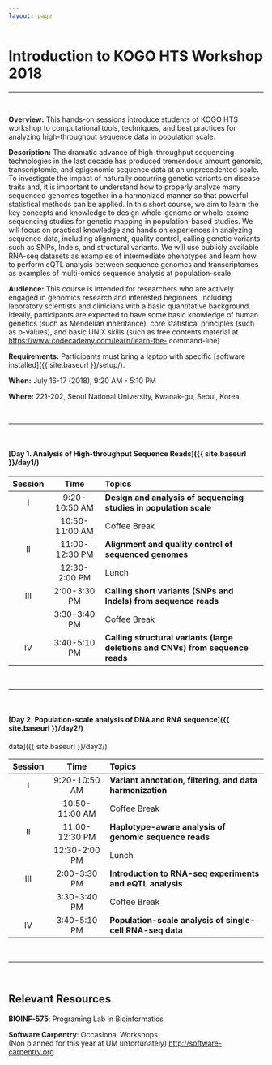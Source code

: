 ```yaml
---
layout: page
---
```


# Introduction to KOGO HTS Workshop 2018

<hr>
<br>

**Overview:** This hands-on sessions introduce students of KOGO HTS
workshop to computational tools, techniques, and best practices for
analyzing high-throughput sequence data in population scale.

**Description:** 
The dramatic advance of high-throughput sequencing technologies in the last decade has produced
tremendous amount genomic, transcriptomic, and epigenomic sequence data at an unprecedented
scale. To investigate the impact of naturally occurring genetic variants on disease traits and, it is
important to understand how to properly analyze many sequenced genomes together in a harmonized
manner so that powerful statistical methods can be applied. In this short course, we aim to learn the
key concepts and knowledge to design whole-genome or whole-exome sequencing studies for
genetic mapping in population-based studies. We will focus on practical knowledge and hands on
experiences in analyzing sequence data, including alignment, quality control, calling genetic variants
such as SNPs, Indels, and structural variants. We will use publicly available RNA-seq datasets as
examples of intermediate phenotypes and learn how to perform eQTL analysis between sequence
genomes and transcriptomes as examples of multi-omics sequence analysis at population-scale.

**Audience:** This course is intended for researchers who are actively engaged in
genomics research and interested beginners, including laboratory scientists and clinicians with a
basic quantitative background. Ideally, participants are expected to have some basic knowledge of
human genetics (such as Mendelian inheritance), core statistical principles (such as p-values), and
basic UNIX skills (such as free contents material at https://www.codecademy.com/learn/learn-the-
command-line)

**Requirements:** Participants must bring a laptop with specific [software installed]({{ site.baseurl }}/setup/).

**When:** July 16-17 (2018), 9:20 AM - 5:10 PM 

**Where:** 221-202, Seoul National University, Kwanak-gu, Seoul, Korea.

<br>
<hr>
<br>

#### [Day 1. Analysis of High-throughput Sequence Reads]({{ site.baseurl }}/day1/) 

| Session | Time           | Topics                   | 
| :-----: |:--------------:| :----------------------- | 
| I       | 9:20-10:50 AM  | **Design and analysis of sequencing studies in population scale** | 
|         | 10:50-11:00 AM | Coffee Break             | 
| II      | 11:00-12:30 PM | **Alignment and quality control of sequenced genomes**       | 
|         | 12:30-2:00 PM  | Lunch                    | 
| III     | 2:00-3:30 PM   | **Calling short variants (SNPs and Indels) from sequence reads**    | 
|         | 3:30-3:40 PM   | Coffee Break             | 
| IV      | 3:40-5:10 PM   | **Calling structural variants (large deletions and CNVs) from sequence reads**   | 

<br>
<hr>
<br>

#### [Day 2. Population-scale analysis of DNA and RNA sequence]({{ site.baseurl }}/day2/) 
data]({{ site.baseurl }}/day2/)

| Session | Time           | Topics                   | 
| :-----: |:--------------:| :----------------------- | 
| I       | 9:20-10:50 AM  | **Variant annotation, filtering, and data harmonization** | 
|         | 10:50-11:00 AM | Coffee Break             | 
| II      | 11:00-12:30 PM | **Haplotype-aware analysis of genomic sequence reads**       | 
|         | 12:30-2:00 PM  | Lunch                    | 
| III     | 2:00-3:30 PM   | **Introduction to RNA-seq experiments and eQTL analysis**    | 
|         | 3:30-3:40 PM   | Coffee Break             | 
| IV      | 3:40-5:10 PM   | **Population-scale analysis of single-cell RNA-seq data**   | 

<br>
<hr>
<br>

<a name="other"></a>

## Relevant Resources 
**BIOINF-575**: Programing Lab in Bioinformatics  
	
**Software Carpentry**: Occasional Workshops  
(Non planned for this year at UM unfortunately) 
<http://software-carpentry.org>  

<!--- Uncomment at end of course...
Add more courses when we find them.
-->


